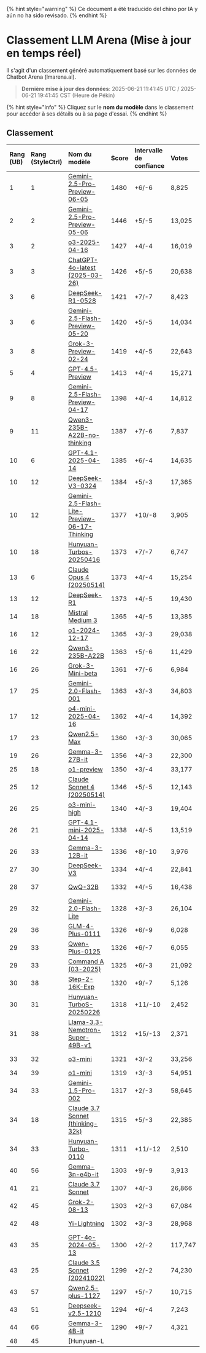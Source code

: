 
{% hint style="warning" %}
Ce document a été traducido del chino por IA y aún no ha sido revisado.
{% endhint %}

# Classement LLM Arena (Mise à jour en temps réel)

Il s'agit d'un classement généré automatiquement basé sur les données de Chatbot Arena (lmarena.ai).

> **Dernière mise à jour des données**: 2025-06-21 11:41:45 UTC / 2025-06-21 19:41:45 CST (Heure de Pékin)

{% hint style="info" %}
Cliquez sur le **nom du modèle** dans le classement pour accéder à ses détails ou à sa page d'essai.
{% endhint %}

## Classement

| Rang (UB) | Rang (StyleCtrl) | Nom du modèle                                                                                                                                       | Score | Intervalle de confiance | Votes     | Fournisseur                   | Licence                    | Date de fin des connaissances |
|:----------|:-----------------|:----------------------------------------------------------------------------------------------------------------------------------------------------|:------|:------------------------|:----------|:------------------------------|:---------------------------|:------------------------------|
| 1         | 1                | [Gemini-2.5-Pro-Preview-06-05](http://aistudio.google.com/app/prompts/new_chat?model=gemini-2.5-pro-preview-06-05)                                  | 1480  | +6/-6                   | 8,825     | Google                        | Proprietary                | Aucune donnée              |
| 2         | 2                | [Gemini-2.5-Pro-Preview-05-06](http://aistudio.google.com/app/prompts/new_chat?model=gemini-2.5-pro-preview-05-06)                                  | 1446  | +5/-5                   | 13,025    | Google                        | Proprietary                | Aucune donnée              |
| 3         | 2                | [o3-2025-04-16](https://openai.com/index/introducing-o3-and-o4-mini/)                                                                                | 1427  | +4/-4                   | 16,019    | OpenAI                        | Proprietary                | Aucune donnée              |
| 3         | 3                | [ChatGPT-4o-latest (2025-03-26)](https://x.com/OpenAI/status/1905331956856050135)                                                                    | 1426  | +5/-5                   | 20,638    | OpenAI                        | Proprietary                | Aucune donnée              |
| 3         | 6                | [DeepSeek-R1-0528](https://api-docs.deepseek.com/news/news250528)                                                                                   | 1421  | +7/-7                   | 8,423     | DeepSeek                      | MIT                        | Aucune donnée              |
| 3         | 6                | [Gemini-2.5-Flash-Preview-05-20](http://aistudio.google.com/app/prompts/new_chat?model=gemini-2.5-flash-preview-05-20)                               | 1420  | +5/-5                   | 14,034    | Google                        | Proprietary                | Aucune donnée              |
| 3         | 8                | [Grok-3-Preview-02-24](https://x.ai/blog/grok-3)                                                                                                   | 1419  | +4/-5                   | 22,643    | xAI                           | Proprietary                | Aucune donnée              |
| 5         | 4                | [GPT-4.5-Preview](https://openai.com/index/introducing-gpt-4-5/)                                                                                    | 1413  | +4/-4                   | 15,271    | OpenAI                        | Proprietary                | Aucune donnée              |
| 9         | 8                | [Gemini-2.5-Flash-Preview-04-17](http://aistudio.google.com/app/prompts/new_chat?model=gemini-2.5-flash-preview-04-17)                               | 1398  | +4/-4                   | 14,812    | Google                        | Proprietary                | Aucune donnée              |
| 9         | 11               | [Qwen3-235B-A22B-no-thinking](https://qwenlm.github.io/blog/qwen3/)                                                                                | 1387  | +7/-6                   | 7,837     | Alibaba                       | Apache 2.0                 | Aucune donnée              |
| 10        | 6                | [GPT-4.1-2025-04-14](https://openai.com/index/gpt-4-1/)                                                                                            | 1385  | +6/-4                   | 14,635    | OpenAI                        | Proprietary                | Aucune donnée              |
| 10        | 12               | [DeepSeek-V3-0324](https://api-docs.deepseek.com/news/news250325)                                                                                   | 1384  | +5/-3                   | 17,365    | DeepSeek                      | MIT                        | Aucune donnée              |
| 10        | 12               | [Gemini-2.5-Flash-Lite-Preview-06-17-Thinking](http://aistudio.google.com/app/prompts/new_chat?model=gemini-2.5-flash-lite-preview-06-17)          | 1377  | +10/-8                  | 3,905     | Google                        | Proprietary                | Aucune donnée              |
| 10        | 18               | [Hunyuan-Turbos-20250416](https://cloud.tencent.com/document/product/1729/104753)                                                                  | 1373  | +7/-7                   | 6,747     | Tencent                       | Proprietary                | Aucune donnée              |
| 13        | 6                | [Claude Opus 4 (20250514)](https://www.anthropic.com/news/claude-4)                                                                                | 1373  | +4/-4                   | 15,254    | Anthropic                     | Proprietary                | Aucune donnée              |
| 13        | 12               | [DeepSeek-R1](https://api-docs.deepseek.com/news/news250120)                                                                                        | 1373  | +4/-5                   | 19,430    | DeepSeek                      | MIT                        | Aucune donnée              |
| 14        | 18               | [Mistral Medium 3](https://mistral.ai/news/mistral-medium-3)                                                                                      | 1365  | +4/-5                   | 13,385    | Mistral                       | Proprietary                | Aucune donnée              |
| 16        | 12               | [o1-2024-12-17](https://openai.com/index/o1-and-new-tools-for-developers/)                                                                         | 1365  | +3/-3                   | 29,038    | OpenAI                        | Proprietary                | Aucune donnée              |
| 16        | 22               | [Qwen3-235B-A22B](https://qwenlm.github.io/blog/qwen3/)                                                                                           | 1363  | +5/-6                   | 11,429    | Alibaba                       | Apache 2.0                 | Aucune donnée              |
| 16        | 26               | [Grok-3-Mini-beta](https://docs.x.ai/docs/models)                                                                                                   | 1361  | +7/-6                   | 6,984     | xAI                           | Proprietary                | Aucune donnée              |
| 17        | 25               | [Gemini-2.0-Flash-001](https://aistudio.google.com/app/prompts/new_chat?instructions=lmsys-1121&model=gemini-2.0-flash-001)                        | 1363  | +3/-3                   | 34,803    | Google                        | Proprietary                | Aucune donnée              |
| 17        | 12               | [o4-mini-2025-04-16](https://openai.com/index/introducing-o3-and-o4-mini/)                                                                         | 1362  | +4/-4                   | 14,392    | OpenAI                        | Proprietary                | Aucune donnée              |
| 17        | 23               | [Qwen2.5-Max](https://qwenlm.github.io/blog/qwen2.5-max/)                                                                                         | 1360  | +3/-3                   | 30,065    | Alibaba                       | Proprietary                | Aucune donnée              |
| 19        | 26               | [Gemma-3-27B-it](http://aistudio.google.com/app/prompts/new_chat?model=gemma-3-27b-it)                                                              | 1356  | +4/-3                   | 22,300    | Google                        | Gemma                      | Aucune donnée              |
| 25        | 18               | [o1-preview](https://platform.openai.com/docs/models/o1)                                                                                          | 1350  | +3/-4                   | 33,177    | OpenAI                        | Proprietary                | 2023/10                  |
| 25        | 12               | [Claude Sonnet 4 (20250514)](https://www.anthropic.com/news/claude-4)                                                                              | 1346  | +5/-5                   | 12,143    | Anthropic                     | Proprietary                | Aucune donnée              |
| 26        | 25               | [o3-mini-high](https://platform.openai.com/docs/guides/reasoning#reasoning-effort)                                                                | 1340  | +4/-3                   | 19,404    | OpenAI                        | Proprietary                | Aucune donnée              |
| 26        | 21               | [GPT-4.1-mini-2025-04-14](https://openai.com/index/gpt-4-1/)                                                                                       | 1338  | +4/-5                   | 13,519    | OpenAI                        | Proprietary                | Aucune donnée              |
| 26        | 33               | [Gemma-3-12B-it](http://aistudio.google.com/app/prompts/new_chat?model=gemma-3-12b-it)                                                              | 1336  | +8/-10                  | 3,976     | Google                        | Gemma                      | Aucune donnée              |
| 27        | 30               | [DeepSeek-V3](https://huggingface.co/deepseek-ai/DeepSeek-V3)                                                                                     | 1334  | +4/-4                   | 22,841    | DeepSeek                      | DeepSeek                   | Aucune donnée              |
| 28        | 37               | [QwQ-32B](https://huggingface.co/Qwen/QwQ-32B)                                                                                                      | 1332  | +4/-5                   | 16,438    | Alibaba                       | Apache 2.0                 | Aucune donnée              |
| 29        | 32               | [Gemini-2.0-Flash-Lite](https://aistudio.google.com/prompts/new_chat?model=gemini-2.0-flash-lite)                                                  | 1328  | +3/-3                   | 26,104    | Google                        | Proprietary                | Aucune donnée              |
| 29        | 36               | [GLM-4-Plus-0111](https://bigmodel.cn/dev/howuse/glm-4)                                                                                           | 1326  | +6/-9                   | 6,028     | Zhipu                         | Proprietary                | Aucune donnée              |
| 29        | 33               | [Qwen-Plus-0125](https://www.alibabacloud.com/help/en/model-studio/developer-reference/what-is-qwen-llm)                                         | 1326  | +6/-7                   | 6,055     | Alibaba                       | Proprietary                | Aucune donnée              |
| 29        | 33               | [Command A (03-2025)](https://cohere.com/blog/command-a)                                                                                           | 1325  | +6/-3                   | 21,092    | Cohere                        | CC-BY-NC-4.0               | Aucune donnée              |
| 30        | 38               | [Step-2-16K-Exp](https://platform.stepfun.com/docs/llm/text)                                                                                      | 1320  | +9/-7                   | 5,126     | StepFun                       | Proprietary                | Aucune donnée              |
| 30        | 31               | [Hunyuan-TurboS-20250226](https://cloud.tencent.com/document/product/1729/104753)                                                                 | 1318  | +11/-10                 | 2,452     | Tencent                       | Proprietary                | Aucune donnée              |
| 31        | 38               | [Llama-3.3-Nemotron-Super-49B-v1](https://huggingface.co/nvidia/Llama-3_3-Nemotron-Super-49B-v1)                                                    | 1312  | +15/-13                 | 2,371     | Nvidia                        | Nvidia                     | Aucune donnée              |
| 33        | 32               | [o3-mini](https://openai.com/index/openai-o3-mini/)                                                                                                | 1321  | +3/-2                   | 33,256    | OpenAI                        | Proprietary                | Aucune donnée              |
| 34        | 39               | [o1-mini](https://platform.openai.com/docs/models/o1)                                                                                            | 1319  | +3/-3                   | 54,951    | OpenAI                        | Proprietary                | 2023/10                  |
| 34        | 33               | [Gemini-1.5-Pro-002](https://aistudio.google.com/app/prompts/new_chat?instructions=lmsys&model=gemini-1.5-pro-002)                               | 1317  | +2/-3                   | 58,645    | Google                        | Proprietary                | Aucune donnée              |
| 34        | 18               | [Claude 3.7 Sonnet (thinking-32k)](https://www.anthropic.com/news/claude-3-7-sonnet)                                                              | 1315  | +5/-3                   | 22,385    | Anthropic                     | Proprietary                | Aucune donnée              |
| 34        | 33               | [Hunyuan-Turbo-0110](https://cloud.tencent.com/document/product/1729/104753)                                                                      | 1311  | +11/-12                 | 2,510     | Tencent                       | Proprietary                | Aucune donnée              |
| 40        | 56               | [Gemma-3n-e4b-it](http://aistudio.google.com/app/prompts/new_chat?model=gemma-3n-e4b-it)                                                            | 1303  | +9/-9                   | 3,913     | Google                        | Gemma                      | Aucune donnée              |
| 41        | 21               | [Claude 3.7 Sonnet](https://www.anthropic.com/news/claude-3-7-sonnet)                                                                             | 1307  | +4/-3                   | 26,866    | Anthropic                     | Proprietary                | Aucune donnée              |
| 42        | 45               | [Grok-2-08-13](https://x.ai/blog/grok-2)                                                                                                          | 1303  | +2/-3                   | 67,084    | xAI                           | Proprietary                | 2024/3                   |
| 42        | 48               | [Yi-Lightning](https://platform.lingyiwanwu.com/docs#%E6%A8%A1%E5%9E%8B%E4%B8%8E%E8%AE%A1%E8%B4%B9)                                               | 1302  | +3/-3                   | 28,968    | 01 AI                         | Proprietary                | Aucune donnée              |
| 43        | 35               | [GPT-4o-2024-05-13](https://openai.com/index/hello-gpt-4o/)                                                                                       | 1300  | +2/-2                   | 117,747   | OpenAI                        | Proprietary                | 2023/10                  |
| 43        | 25               | [Claude 3.5 Sonnet (20241022)](https://www.anthropic.com/news/3-5-models-and-computer-use)                                                       | 1299  | +2/-2                   | 74,230    | Anthropic                     | Proprietary                | 2024/4                   |
| 43        | 57               | [Qwen2.5-plus-1127](https://help.aliyun.com/zh/model-studio/getting-started/models?spm=a2c4g.11186623.0.i7)                                     | 1297  | +5/-7                   | 10,715    | Alibaba                       | Proprietary                | Aucune donnée              |
| 43        | 51               | [Deepseek-v2.5-1210](https://huggingface.co/deepseek-ai/DeepSeek-V2.5-1210)                                                                       | 1294  | +6/-4                   | 7,243     | DeepSeek                      | DeepSeek                   | Aucune donnée              |
| 44        | 66               | [Gemma-3-4B-it](http://aistudio.google.com/app/prompts/new_chat?model=gemma-3-4b-it)                                                              | 1290  | +9/-7                   | 4,321     | Google                        | Gemma                      | Aucune donnée              |
| 48        | 45               | [Hunyuan-L
